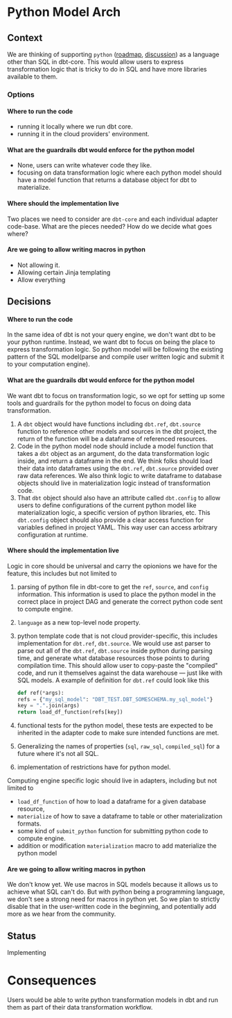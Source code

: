 # Python Model Arch

## Context
We are thinking of supporting `python` ([roadmap](https://github.com/dbt-labs/dbt-core/blob/main/docs/roadmap/2022-05-dbt-a-core-story.md#scene-3-python-language-dbt-models), [discussion](https://github.com/dbt-labs/dbt-core/discussions/5261)) as a language other than SQL in dbt-core. This would allow users to express transformation logic that is tricky to do in SQL and have more libraries available to them.

### Options

#### Where to run the code
- running it locally where we run dbt core.
- running it in the cloud providers' environment.

#### What are the guardrails dbt would enforce for the python model
- None, users can write whatever code they like.
- focusing on data transformation logic where each python model should have a model function that returns a database object for dbt to materialize.

#### Where should the implementation live
Two places we need to consider are `dbt-core` and each individual adapter code-base. What are the pieces needed? How do we decide what goes where?


#### Are we going to allow writing macros in python
- Not allowing it.
- Allowing certain Jinja templating
- Allow everything

## Decisions
#### Where to run the code
In the same idea of dbt is not your query engine, we don't want dbt to be your python runtime. Instead, we want dbt to focus on being the place to express transformation logic. So python model will be following the existing pattern of the SQL model(parse and compile user written logic and submit it to your computation engine).

#### What are the guardrails dbt would enforce for the python model
We want dbt to focus on transformation logic, so we opt for setting up some tools and guardrails for the python model to focus on doing data transformation.
1. A `dbt` object would have functions including `dbt.ref`, `dbt.source` function to reference other models and sources in the dbt project, the return of the function will be a dataframe of referenced resources. 
1. Code in the python model node should include a model function that takes a `dbt` object as an argument, do the data transformation logic inside, and return a dataframe in the end. We think folks should load their data into dataframes using the `dbt.ref`, `dbt.source` provided over raw data references. We also think logic to write dataframe to database objects should live in materialization logic instead of transformation code.
1. That `dbt` object should also have an attribute called `dbt.config` to allow users to define configurations of the current python model like materialization logic, a specific version of python libraries, etc. This `dbt.config` object should also provide a clear access function for variables defined in project YAML. This way user can access arbitrary configuration at runtime.

#### Where should the implementation live

Logic in core should be universal and carry the opionions we have for the feature, this includes but not limited to
1. parsing of python file in dbt-core to get the `ref`, `source`, and `config` information. This information is used to place the python model in the correct place in project DAG and generate the correct python code sent to compute engine. 
1. `language` as a new top-level node property.
1. python template code that is not cloud provider-specific, this includes implementation for `dbt.ref`, `dbt.source`. We would use ast parser to parse out all of the `dbt.ref`, `dbt.source` inside python during parsing time, and generate what database resources those points to during compilation time. This should allow user to copy-paste the "compiled" code, and run it themselves against the data warehouse — just like with SQL models. A example of definition for `dbt.ref` could look like this
    ```python
    def ref(*args):
    refs = {"my_sql_model": "DBT_TEST.DBT_SOMESCHEMA.my_sql_model"}
    key = ".".join(args)
    return load_df_function(refs[key])
    ```

1. functional tests for the python model, these tests are expected to be inherited in the adapter code to make sure intended functions are met.
1. Generalizing the names of properties (`sql`, `raw_sql`, `compiled_sql`) for a future where it's not all SQL.
1. implementation of restrictions have for python model.


Computing engine specific logic should live in adapters, including but not limited to
- `load_df_function` of how to load a dataframe for a given database resource, 
- `materialize` of how to save a dataframe to table or other materialization formats.
- some kind of `submit_python` function for submitting python code to compute engine.
- addition or modification `materialization` macro to add materialize the python model


#### Are we going to allow writing macros in python

We don't know yet. We use macros in SQL models because it allows us to achieve what SQL can't do. But with python being a programming language, we don't see a strong need for macros in python yet. So we plan to strictly disable that in the user-written code in the beginning, and potentially add more as we hear from the community.

## Status
Implementing

# Consequences
Users would be able to write python transformation models in dbt and run them as part of their data transformation workflow.
